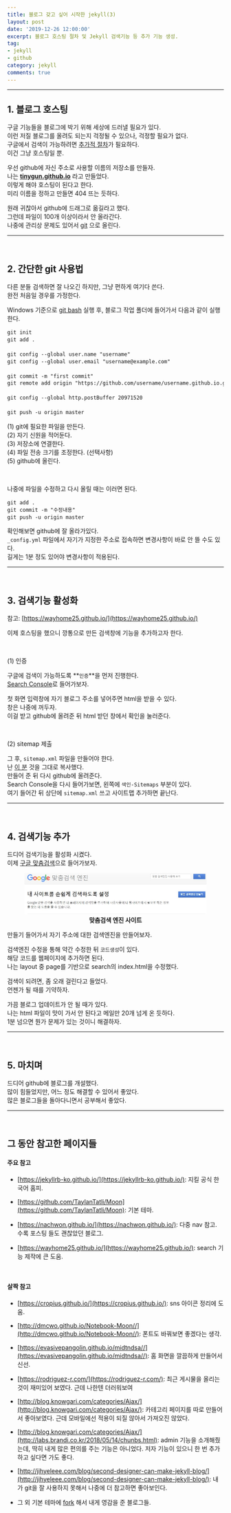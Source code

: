 ```yaml
---
title: 블로그 갖고 싶어 시작한 jekyll(3)
layout: post
date: '2019-12-26 12:00:00'
excerpt: 블로그 호스팅 절차 및 Jekyll 검색기능 등 추가 기능 생성.
tag:
- jekyll
- github
category: jekyll
comments: true
---
```


---

## **1. 블로그 호스팅**

구글 기능들을 블로그에 박기 위해 세상에 드러낼 필요가 있다.<br>이런 저질 블로그를 올려도 되는지 걱정될 수 있으나, 걱정할 필요가 없다.<br>구글에서 검색이 가능하려면 [추가적 절차](https://wayhome25.github.io/etc/2017/02/20/google-search-sitemap-jekyll/)가 필요하다.<br>이건 그냥 호스팅일 뿐.

우선 github에 자신 주소로 사용할 이름의 저장소를 만들자.<br>나는 **[tinygun.github.io](https://github.com/tinygun/tinygun.github.io)** 라고 만들었다.<br>이렇게 해야 호스팅이 된다고 한다.<br>미리 이름을 정하고 만들면 404 뜨는 듯하다.

원래 귀찮아서 github에 드래그로 옮길라고 했다.<br>그런데 파일이 100개 이상이라서 안 올라간다.<br>나중에 관리상 문제도 있어서 [git](https://gitforwindows.org/) 으로 올린다.

---

<br>

## **2. 간단한 git 사용법**

다른 분들 검색하면 잘 나오긴 하지만, 그냥 편하게 여기다 쓴다.<br>완전 처음일 경우를 가정한다.

Windows 기준으로 [git bash](https://git-scm.com/) 실행 후, 블로그 작업 폴더에 들어가서 다음과 같이 실행한다.

```markdown
git init
git add .

git config --global user.name "username"
git config --global user.email "username@example.com"

git commit -m "first commit"
git remote add origin "https://github.com/username/username.github.io.git"

git config --global http.postBuffer 20971520

git push -u origin master
```

(1) git에 필요한 파일을 만든다.<br>(2) 자기 신원을 적어둔다.<br>(3) 저장소에 연결한다.<br>(4) 파일 전송 크기를 조정한다. (선택사항)<br>(5) github에 올린다.

<br>

나중에 파일을 수정하고 다시 올릴 때는 이러면 된다.

```markdown
git add .
git commit -m "수정내용"
git push -u origin master
```

확인해보면 github에 잘 올라가있다.<br>`_config.yml` 파일에서 자기가 지정한 주소로 접속하면 변경사항이 바로 안 뜰 수도 있다.<br>길게는 1분 정도 있어야 변경사항이 적용된다.

---

<br>

## 3. 검색기능 활성화

참고: [https://wayhome25.github.io/](https://wayhome25.github.io/)

이제 호스팅을 했으니 깡통으로 만든 검색창에 기능을 추가하고자 한다.

<br>

(1) 인증

구글에 검색이 가능하도록 **`인증`**을 먼저 진행한다.<br>[Search Console](https://search.google.com/search-console/welcome?hl=ko&utm_source=wmx&utm_medium=deprecation-pane&utm_content=home)로 들어가보자.

첫 화면 입력창에 자기 블로그 주소를 넣어주면  html을 받을 수 있다.<br>창은 나중에 꺼두자.<br>이걸 받고 github에 올려준 뒤 html 받던 창에서 확인을 눌러준다.

<br>

(2) sitemap 제출

그 후, `sitemap.xml` 파일을 만들어야 한다.<br>난 [이 분](https://github.com/wayhome25/wayhome25.github.io/blob/master/sitemap.xml) 것을 그대로 복사했다.<br>만들어 준 뒤 다시 github에 올려준다.<br>Search Console을 다시 들어가보면, 왼쪽에 `색인-Sitemaps` 부분이 있다.<br>여기 들어간 뒤 상단에 `sitemap.xml` 쓰고 사이트맵 추가하면 끝난다.

---

<br>

## 4. 검색기능 추가

드디어 검색기능을 활성화 시켰다.<br>이제 [구글 맞춤검색](https://cse.google.co.kr/cse/)으로 들어가보자.

<figure>
    <a href="\posts_image\jekyll_guide\googlesearch.JPG"><img src="\posts_image\jekyll_guide\googlesearch.JPG"></a>
    <figcaption><center><b>맞춤검색 엔진 사이트</b></center></figcaption>
</figure>

만들기 들어가서 자기 주소에 대한 검색엔진을 만들어보자.

검색엔진 수정을 통해 약간 수정한 뒤 `코드생성`이 있다.<br>해당 코드를 웹페이지에 추가하면 된다.<br>나는 layout 중 page를 기반으로 search의 index.html을 수정했다.

검색이 되려면, 좀 오래 걸린다고 들었다.<br>언젠가 될 때를 기약하자. 

가끔 블로그 업데이트가 안 될 때가 있다.<br>나는 html 파일이 맛이 가서 안 된다고 메일만 20개 넘게 온 듯하다.<br>1분 넘으면 뭔가 문제가 있는 것이니 해결하자.

---

<br>

## 5. 마치며

드디어 github에 블로그를 개설했다.<br>많이 힘들었지만, 어느 정도 해결할 수 있어서 좋았다.<br>많은 블로그들을 돌아다니면서 공부해서 좋았다.



---

<br>

## 그 동안 참고한 페이지들

#### 주요 참고

- [https://jekyllrb-ko.github.io/](https://jekyllrb-ko.github.io/): 지킬 공식 한국어 홈피.

- [https://github.com/TaylanTatli/Moon](https://github.com/TaylanTatli/Moon): 기본 테마.

- [https://nachwon.github.io/](https://nachwon.github.io/): 다중 nav 참고. 수록 포스팅 들도 괜찮았던 블로그.

- [https://wayhome25.github.io/](https://wayhome25.github.io/): search 기능 제작에 큰 도움.

  

  <br>

#### 살짝 참고

- [https://cropius.github.io/](https://cropius.github.io/): sns 아이콘 정리에 도움.
- [http://dmcwo.github.io/Notebook-Moon//](http://dmcwo.github.io/Notebook-Moon//): 폰트도 바꿔보면 좋겠다는 생각.
- [https://evasivepangolin.github.io/midtndsa//](https://evasivepangolin.github.io/midtndsa//): 홈 화면을 깔끔하게 만들어서 신선.
- [https://rodriguez-r.com/](https://rodriguez-r.com/): 최근 게시물을 올리는 것이 재미있어 보였다. 근데 나한텐 더러워보여
- [http://blog.knowgari.com/categories/Ajax/](http://blog.knowgari.com/categories/Ajax/): 카테고리 페이지를 따로 만들어서 좋아보였다. 근데 모바일에선 적용이 되질 않아서 가져오진 않았다.
- [http://blog.knowgari.com/categories/Ajax/](http://labs.brandi.co.kr/2018/05/14/chunbs.html): admin 기능을 소개해줬는데, 딱히 내게 많은 편의를 주는 기능은 아니었다. 저자 기능이 있으니 한 번 추가하고 싶다면 가도 좋다.
- [http://jihyeleee.com/blog/second-designer-can-make-jekyll-blog/](http://jihyeleee.com/blog/second-designer-can-make-jekyll-blog/): 내가 git을 잘 사용하지 못해서 나중에 더 참고하면 좋아보인다.

- 그 외 기본 테마에 [fork](https://github.com/TaylanTatli/Moon/network/members) 해서 내게 영감을 준 블로그들.

